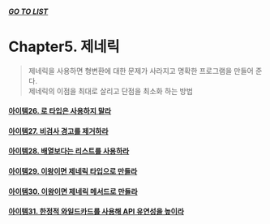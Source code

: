 ##### [GO TO LIST](../README.md)

# Chapter5. 제네릭
> 제네릭을 사용하면 형변환에 대한 문제가 사라지고 명확한 프로그램을 만들어 준다.  
> 제네릭의 이점을 최대로 살리고 단점을 최소화 하는 방법

#### [아이템26. 로 타입은 사용하지 말라](./item26/README.md)
#### [아이템27. 비검사 경고를 제거하라](./item27/README.md)
#### [아이템28. 배열보다는 리스트를 사용하라](./item28/README.md)
#### [아이템29. 이왕이면 제네릭 타입으로 만들라](./item29/README.md)
#### [아이템30. 이왕이면 제네릭 메서드로 만들라](./item30/README.md)
#### [아이템31. 한정적 와일드카드를 사용해 API 유연성을 높이라](./item31/README.md)
